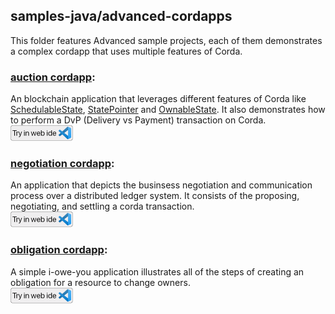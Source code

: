 ## samples-java/advanced-cordapps

This folder features Advanced sample projects, each of them demonstrates a complex cordapp that uses multiple features of Corda.

### [auction cordapp](./auction-cordapp):
An blockchain application that leverages different features of Corda like [SchedulableState](https://docs.corda.net/docs/corda-os/event-scheduling.html#how-to-implement-scheduled-events), [StatePointer](https://docs.corda.net/docs/corda-os/api-states.html#state-pointers)
and [OwnableState](https://docs.corda.net/docs/corda-os/api-states.html#ownablestate). It also demonstrates how to perform a DvP (Delivery vs Payment) transaction on Corda.  
[<img src="../webIDE.png" height=25 />](https://ide.corda.net/?folder=/home/coder/samples-java/Advanced/auction-cordapp)

### [negotiation cordapp](./negotiation-cordapp):
An application that depicts the businsess negotiation and communication process over a distributed ledger system.
It consists of the proposing, negotiating, and settling a corda transaction.  
[<img src="../webIDE.png" height=25 />](https://ide.corda.net/?folder=/home/coder/samples-java/Advanced/negotiation-cordapp)

### [obligation cordapp](./obligation-cordapp):
A simple i-owe-you application illustrates all of the steps of creating an obligation for a resource to change owners.  
[<img src="../webIDE.png" height=25 />](https://ide.corda.net/?folder=/home/coder/samples-java/Advanced/obligation-cordapp)


